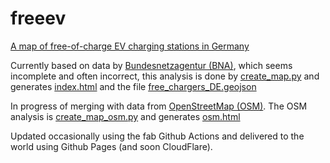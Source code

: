 # freeev
[A map of free-of-charge EV charging stations in Germany](https://www.freeev.de)

Currently based on data by [Bundesnetzagentur (BNA)](https://www.bundesnetzagentur.de/DE/Sachgebiete/ElektrizitaetundGas/Unternehmen_Institutionen/E-Mobilitaet/KontaktUndWeiteres.html?nn=971862), which seems incomplete and often incorrect, this analysis is done by [create_map.py](create_map.py) and generates [index.html](index.html) and the file [free_chargers_DE.geojson](free_chargers_DE.geojson)

In progress of merging with data from [OpenStreetMap (OSM)](https://www.openStreetMap.org/). The OSM analysis is [create_map_osm.py](create_map_osm.py) and generates [osm.html](https://www.freeeev.de/osm.html)

Updated occasionally using the fab Github Actions and delivered to the world using Github Pages (and soon CloudFlare).
